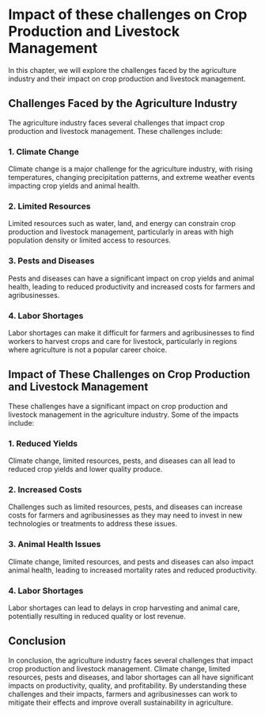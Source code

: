 Impact of these challenges on Crop Production and Livestock Management
=====================================================================================================================

In this chapter, we will explore the challenges faced by the agriculture industry and their impact on crop production and livestock management.

Challenges Faced by the Agriculture Industry
--------------------------------------------

The agriculture industry faces several challenges that impact crop production and livestock management. These challenges include:

### 1. Climate Change

Climate change is a major challenge for the agriculture industry, with rising temperatures, changing precipitation patterns, and extreme weather events impacting crop yields and animal health.

### 2. Limited Resources

Limited resources such as water, land, and energy can constrain crop production and livestock management, particularly in areas with high population density or limited access to resources.

### 3. Pests and Diseases

Pests and diseases can have a significant impact on crop yields and animal health, leading to reduced productivity and increased costs for farmers and agribusinesses.

### 4. Labor Shortages

Labor shortages can make it difficult for farmers and agribusinesses to find workers to harvest crops and care for livestock, particularly in regions where agriculture is not a popular career choice.

Impact of These Challenges on Crop Production and Livestock Management
----------------------------------------------------------------------

These challenges have a significant impact on crop production and livestock management in the agriculture industry. Some of the impacts include:

### 1. Reduced Yields

Climate change, limited resources, pests, and diseases can all lead to reduced crop yields and lower quality produce.

### 2. Increased Costs

Challenges such as limited resources, pests, and diseases can increase costs for farmers and agribusinesses as they may need to invest in new technologies or treatments to address these issues.

### 3. Animal Health Issues

Climate change, limited resources, and pests and diseases can also impact animal health, leading to increased mortality rates and reduced productivity.

### 4. Labor Shortages

Labor shortages can lead to delays in crop harvesting and animal care, potentially resulting in reduced quality or lost revenue.

Conclusion
----------

In conclusion, the agriculture industry faces several challenges that impact crop production and livestock management. Climate change, limited resources, pests and diseases, and labor shortages can all have significant impacts on productivity, quality, and profitability. By understanding these challenges and their impacts, farmers and agribusinesses can work to mitigate their effects and improve overall sustainability in agriculture.
